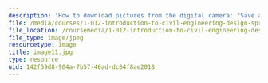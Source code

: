 ```yaml
---
description: 'How to download pictures from the digital camera: "Save as" dialog box'
file: /media/courses/1-012-introduction-to-civil-engineering-design-spring-2002/142f59d8904a7b5746addc84f8ae2018_image11.jpg
file_location: /coursemedia/1-012-introduction-to-civil-engineering-design-spring-2002/142f59d8904a7b5746addc84f8ae2018_image11.jpg
file_type: image/jpeg
resourcetype: Image
title: image11.jpg
type: resource
uid: 142f59d8-904a-7b57-46ad-dc84f8ae2018
---
```

